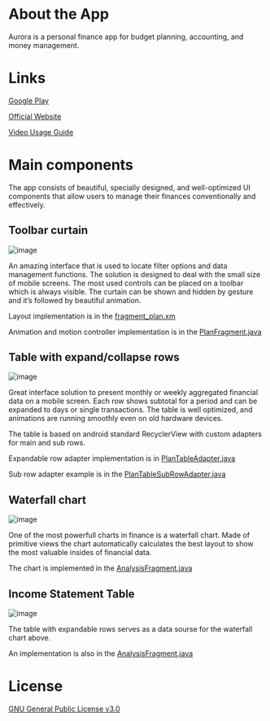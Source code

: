 # About the App
Aurora is a personal finance app for budget planning, accounting, and money management.
# Links
[Google Play](https://play.google.com/store/apps/details?id=tech.aurorafin.aurora)

[Official Website](https://aurorafin.tech/)

[Video Usage Guide](https://www.youtube.com/channel/UCv7HSAvYgXRpNxzhkIGejzw/playlists)

# Main components
The app consists of beautiful, specially designed, and well-optimized UI components that allow users to manage their finances conventionally and effectively.

## Toolbar curtain
![image](https://user-images.githubusercontent.com/74041314/183673329-3539adc7-9beb-42ee-8b5a-b742d3f39f8c.png)

An amazing interface that is used to locate filter options and data management functions. The solution is designed to deal with the small size of mobile screens. The most used controls can be placed on a toolbar which is always visible. The curtain can be shown and hidden by gesture and it’s followed by beautiful animation.

Layout implementation is in the [fragment_plan.xm](/app/src/main/res/layout/fragment_plan.xml#L158)

Animation and motion controller implementation is in the [PlanFragment.java](/app/src/main/java/tech/aurorafin/aurora/PlanFragment.java#L564)

## Table with expand/collapse rows
![image](https://user-images.githubusercontent.com/74041314/183675533-2b67610f-308b-49e9-b0a8-d01d03019db8.png)

Great interface solution to present monthly or weekly aggregated financial data on a mobile screen. Each row shows subtotal for a period and can be expanded to days or single transactions. The table is well optimized, and animations are running smoothly even on old hardware devices.

The table is based on android standard RecyclerView with custom adapters for main and sub rows. 

Expandable row adapter implementation is in [PlanTableAdapter.java](/app/src/main/java/tech/aurorafin/aurora/PlanTableAdapter.java#L268) 

Sub row adapter example is in the [PlanTableSubRowAdapter.java](/app/src/main/java/tech/aurorafin/aurora/PlanTableSubRowAdapter.java)

## Waterfall chart
![image](https://user-images.githubusercontent.com/74041314/183676343-0e312e97-9b30-4da2-807b-3cff4fbe69da.png)

One of the most powerfull charts in finance is a waterfall chart. Made of primitive views the chart automatically calculates the best layout to show the most valuable insides of financial data.

The chart is implemented in the [AnalysisFragment.java](/app/src/main/java/tech/aurorafin/aurora/AnalysisFragment.java#L1140)

## Income Statement Table
![image](https://user-images.githubusercontent.com/74041314/183676672-bd166487-a6af-4186-98eb-933923307e1e.png)

The table with expandable rows serves as a data sourse for the waterfall chart above.

An implementation is also in the [AnalysisFragment.java](/app/src/main/java/tech/aurorafin/aurora/AnalysisFragment.java#L1079)

# License
[GNU General Public License v3.0](https://choosealicense.com/licenses/gpl-3.0/)
